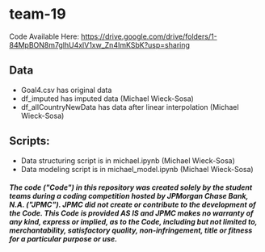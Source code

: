 # team-19

Code Available Here: https://drive.google.com/drive/folders/1-84MpBON8m7glhU4xlV1xw_Zn4ImKSbK?usp=sharing

## Data
- Goal4.csv has original data
- df_imputed has imputed data (Michael Wieck-Sosa)
- df_allCountryNewData has data after linear interpolation (Michael Wieck-Sosa)

## Scripts:
- Data structuring script is in michael.ipynb (Michael Wieck-Sosa)
- Data modeling script is in michael_model.ipynb (Michael Wieck-Sosa)

##### The code ("Code") in this repository was created solely by the student teams during a coding competition hosted by JPMorgan Chase Bank, N.A. ("JPMC").						JPMC did not create or contribute to the development of the Code.  This Code is provided AS IS and JPMC makes no warranty of any kind, express or implied, as to the Code,						including but not limited to, merchantability, satisfactory quality, non-infringement, title or fitness for a particular purpose or use.